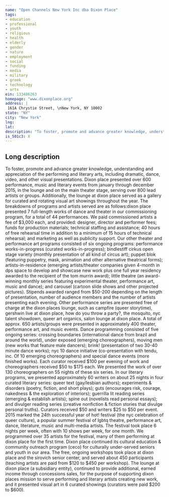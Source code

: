 ```yaml
---
name: "Open Channels New York Inc dba Dixon Place"
tags:
- education
- professional
- youth
- religious
- health
- elderly
- gender
- nature
- employment
- social
- funding
- media
- military
- greek
- technology
- arts
ein: 133486263
homepage: "www.dixonplace.org"
address: |
 161A Chrystie Street, \nNew York, NY 10002
state: "NY"
city: "New York"
lng: 
lat: 
description: "To foster, promote and advance greater knowledge, understanding and appreciation of the performing and literary arts, including dramatic, dance, video, and other visual presentations. "
is_501c3: X
---
```


## Long description

To foster, promote and advance greater knowledge, understanding and appreciation of the performing and literary arts, including dramatic, dance, video, and other visual presentations. Dixon place presented over 600 performance, music and literary events from january through december 2015, in the lounge and on the main theater stage, serving over 800 lead artists or groups. Additionally, the lounge at dixon place served as a gallery for curated and rotating visual art showings throughout the year. The breakdowns of programs and artists served are as follows:dixon place presented 7 full-length works of dance and theater in our commissioning program, for a total of 44 performances. We paid commissioned artists a fee of $3,000 each, and provided: designer, director and performer fees; funds for production materials; technical staffing and assistance; 40 hours of free rehearsal time in addition to a minimum of 15 hours of technical rehearsal; and marketing as well as publicity support. Our other theater and performance art programs consisted of six ongoing programs: performance works-in-progress (curated works-in-progress); bindlestiff cirkus open stage variety (monthly presentation of all kind of circus art); puppet blok (featuring puppetry, mask, animation and other alternative theatrical forms); artists-in-residence (emerging artists/theater companies given 4-month in dps space to develop and showcase new work plus one full year residency awarded to the recipient of the tom murrin award); little theatre (an award-winning monthly series featuring experimental theater, performance art, music and dance); and carousel (cartoon slide shows and other projected pictures). Stipends awarded ranged from $50-200 depending on the length of presentation, number of audience members and the number of artists presenting each evening. Other performance series are presented free of charge at the dixon places lounge, such as campfire (queer storytime), gershwin live at dixon place, how do you throw a party?, the mosquito, nyc talent showdown, queer art organics, salon lounge at dixon place. A total of approx. 650 artists/groups were presented in approximately 400 theater, performance art, and music events. Dance programming consisted of five ongoing series: crossing boundaries (international dance from brazil and around the world), under exposed (emerging choreographers), moving men (new works that feature male dancers); brink! (presentation of two 30-40 minute dance works); nyc 10 dance initiative (co-presentation with tendu, inc. Of 10 emerging choreographers) and special dance events (more finished works). Each curator received $100 per evening of work and choreographers received $50 to $175 each. We presented the work of over 130 choreographers on 55 nights of these six series. In our literary programs, we presented approximately 60 writers on about 25 nights in four curated literary series: queer text (gay/lesbian authors); experiments & disorders (poetry, fiction, and short plays); guts (encourages risk, courage, nakedness & the exploration of interiors); guerrilla lit reading series (emerging & establish artists); spine out (novelists read personal essays); and divulger reading series (creative nonfiction & fiction stories that divulge personal truths). Curators received $50 and writers $25 to $50 per event. 2015 marked the 24th successful year of hot! festival (the nyc celebration of queer culture), a popular summer festival of lgbtq theatre, performance art, dance, literature, music and multi-media artists. The festival took place 6 nights per week, often with 10 shows per week, for one month. We programmed over 35 artists for the festival, many of them performing at dixon place for the first time. Dixon place continued its cultural education & community outreach program (ceco) for culturally under-served seniors and youth in our area. The free, ongoing workshops took place at dixon place and the sirovich senior center, and served about 450 participants (teaching artists are paid from $120 to $450 per workshop). The lounge at dixon place (a subsidiary entity), continued to provide additional, earned income through concessions sales, for the purpose of supporting dixon places mission to serve performing and literary artists creating new work, and it presented visual art in 6 curated showings (curators were paid $200 to $600). 
